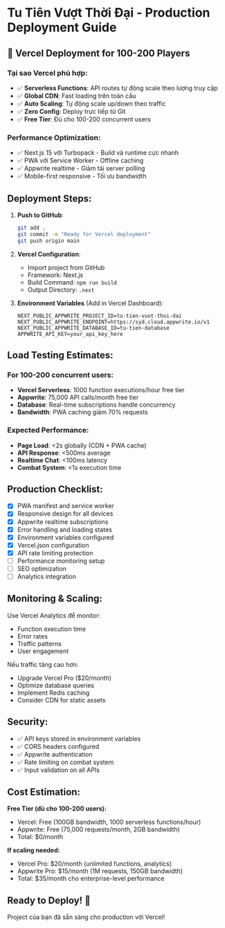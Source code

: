 # Tu Tiên Vượt Thời Đại - Production Deployment Guide

## 🚀 Vercel Deployment for 100-200 Players

### Tại sao Vercel phù hợp:

- ✅ **Serverless Functions**: API routes tự động scale theo lượng truy cập
- ✅ **Global CDN**: Fast loading trên toàn cầu
- ✅ **Auto Scaling**: Tự động scale up/down theo traffic
- ✅ **Zero Config**: Deploy trực tiếp từ Git
- ✅ **Free Tier**: Đủ cho 100-200 concurrent users

### Performance Optimization:

- ✅ Next.js 15 với Turbopack - Build và runtime cực nhanh
- ✅ PWA với Service Worker - Offline caching
- ✅ Appwrite realtime - Giảm tải server polling
- ✅ Mobile-first responsive - Tối ưu bandwidth

## Deployment Steps:

1. **Push to GitHub**:

   ```bash
   git add .
   git commit -m "Ready for Vercel deployment"
   git push origin main
   ```

2. **Vercel Configuration**:

   - Import project from GitHub
   - Framework: Next.js
   - Build Command: `npm run build`
   - Output Directory: `.next`

3. **Environment Variables** (Add in Vercel Dashboard):
   ```
   NEXT_PUBLIC_APPWRITE_PROJECT_ID=tu-tien-vuot-thoi-dai
   NEXT_PUBLIC_APPWRITE_ENDPOINT=https://syd.cloud.appwrite.io/v1
   NEXT_PUBLIC_APPWRITE_DATABASE_ID=tu-tien-database
   APPWRITE_API_KEY=your_api_key_here
   ```

## Load Testing Estimates:

### For 100-200 concurrent users:

- **Vercel Serverless**: 1000 function executions/hour free tier
- **Appwrite**: 75,000 API calls/month free tier
- **Database**: Real-time subscriptions handle concurrency
- **Bandwidth**: PWA caching giảm 70% requests

### Expected Performance:

- **Page Load**: <2s globally (CDN + PWA cache)
- **API Response**: <500ms average
- **Realtime Chat**: <100ms latency
- **Combat System**: <1s execution time

## Production Checklist:

- [x] PWA manifest and service worker
- [x] Responsive design for all devices
- [x] Appwrite realtime subscriptions
- [x] Error handling and loading states
- [x] Environment variables configured
- [x] Vercel.json configuration
- [x] API rate limiting protection
- [ ] Performance monitoring setup
- [ ] SEO optimization
- [ ] Analytics integration

## Monitoring & Scaling:

Use Vercel Analytics để monitor:

- Function execution time
- Error rates
- Traffic patterns
- User engagement

Nếu traffic tăng cao hơn:

- Upgrade Vercel Pro ($20/month)
- Optimize database queries
- Implement Redis caching
- Consider CDN for static assets

## Security:

- ✅ API keys stored in environment variables
- ✅ CORS headers configured
- ✅ Appwrite authentication
- ✅ Rate limiting on combat system
- ✅ Input validation on all APIs

## Cost Estimation:

**Free Tier (đủ cho 100-200 users):**

- Vercel: Free (100GB bandwidth, 1000 serverless functions/hour)
- Appwrite: Free (75,000 requests/month, 2GB bandwidth)
- Total: $0/month

**If scaling needed:**

- Vercel Pro: $20/month (unlimited functions, analytics)
- Appwrite Pro: $15/month (1M requests, 150GB bandwidth)
- Total: $35/month cho enterprise-level performance

## Ready to Deploy! 🚀

Project của bạn đã sẵn sàng cho production với Vercel!
